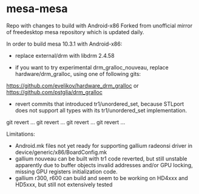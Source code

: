 mesa-mesa
=========

Repo with changes to build with Android-x86
Forked from unofficial mirror of freedesktop mesa repository which is updated daily.

In order to build mesa 10.3.1 with Android-x86:

- replace external/drm with libdrm 2.4.58

- if you want to try experimental drm_gralloc_nouveau, replace hardware/drm_gralloc, using one of following gits:

https://github.com/evelikov/hardware_drm_gralloc or https://github.com/pstglia/drm_gralloc

- revert commits that introduced tr1/unordered_set, because STLport does not support all types with its tr1/unordered_set implementation.

git revert ...
git revert ...
git revert ...
git revert ...

Limitations:

- Android.mk files not yet ready for supporting gallium radeonsi driver in device/generic/x86/BoardConfig.mk
- gallium nouveau can be built with tr1 code reverted, but still unstable apparently due to buffer objects invalid addresses and/or GPU locking, missing GPU registers initialization code.
- gallium r300, r600 can build and seem to be working on HD4xxx and HD5xxx, but still not extensively tested
